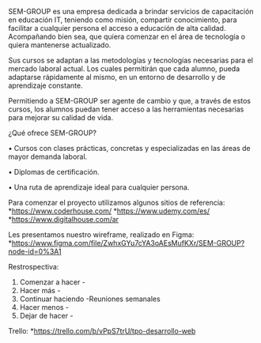 
SEM-GROUP es una empresa dedicada a brindar servicios de capacitación en educación IT, teniendo como misión, compartir conocimiento, para facilitar a cualquier persona el acceso a educación de alta calidad. Acompañando bien sea, que quiera comenzar en el área de tecnología o quiera mantenerse actualizado.

Sus cursos se adaptan a las metodologías y tecnologías necesarias para el mercado laboral actual. Los cuales permitirán que cada alumno, pueda adaptarse rápidamente al mismo, en un entorno de desarrollo y de aprendizaje constante. 

Permitiendo a SEM-GROUP ser agente de cambio y que, a través de estos cursos, los alumnos puedan tener acceso a las herramientas necesarias para mejorar su calidad de vida.

¿Qué ofrece SEM-GROUP?

•	Cursos con clases prácticas, concretas y especializadas en las áreas de mayor demanda laboral.

•	Diplomas de certificación.

•	Una ruta de aprendizaje ideal para cualquier persona.


Para comenzar el proyecto utilizamos algunos sitios de referencia:
  *https://www.coderhouse.com/
  *https://www.udemy.com/es/
  *https://www.digitalhouse.com/ar
  
Les presentamos nuestro wireframe, realizado en Figma: 
  *https://www.figma.com/file/ZwhxGYu7cYA3oAEsMufKXr/SEM-GROUP?node-id=0%3A1
  
Restrospectiva:
  1. Comenzar a hacer
    -
  2. Hacer más
    -
  3. Continuar haciendo
   -Reuniones semanales
  4. Hacer menos
    -
  5. Dejar de hacer
    -
    
Trello:
  *https://trello.com/b/vPpS7trU/tpo-desarrollo-web
    
    
